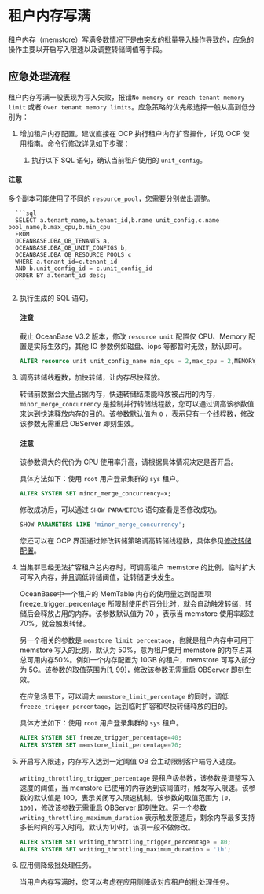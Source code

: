 租户内存写满
===========================

租户内存（memstore）写满多数情况下是由突发的批量导入操作导致的，应急的操作主要以开启写入限速以及调整转储阈值等手段。

应急处理流程
---------------------------

租户内存写满一般表现为写入失败，报错`No memory or reach tenant memory limit` 或者 `Over tenant memory limits`。应急策略的优先级选择一般从高到低分别为：

1. 增加租户内存配置。建议直接在 OCP 执行租户内存扩容操作，详见 OCP 使用指南。命令行修改详见如下步骤：

   1. 执行以下 SQL 语句，确认当前租户使用的 `unit_config`。

  <main id="notice" type='notice'>
    <h4>注意</h4>
    <p>多个副本可能使用了不同的 <code>resource_pool</code>，您需要分别做出调整。</p>
  </main>

      ```sql
      SELECT a.tenant_name,a.tenant_id,b.name unit_config,c.name pool_name,b.max_cpu,b.min_cpu
      FROM
      OCEANBASE.DBA_OB_TENANTS a,
      OCEANBASE.DBA_OB_UNIT_CONFIGS b,
      OCEANBASE.DBA_OB_RESOURCE_POOLS c
      WHERE a.tenant_id=c.tenant_id
      AND b.unit_config_id = c.unit_config_id
      ORDER BY a.tenant_id desc;
      ```

   2. 执行生成的 SQL 语句。

      <main id="notice" type='notice'>
      <h4>注意</h4>
      <p>截止 OceanBase V3.2 版本，修改 <code>resource unit</code> 配置仅 CPU、Memory 配置是实际生效的，其他 IO 参数例如磁盘、iops 等都暂时无效，默认即可。</p>
      </main>

      ```sql
      ALTER resource unit unit_config_name min_cpu = 2,max_cpu = 2,MEMORY_SIZE = '2G',max_iops = 10000,min_iops = 10000;
      ```

2. 调高转储线程数，加快转储，让内存尽快释放。

   转储前数据会大量占据内存，快速转储结束能释放被占用的内存，`minor_merge_concurrency` 是控制并行转储线程数，您可以通过调高该参数值来达到快速释放内存的目的。该参数默认值为 `0` ，表示只有一个线程数，修改该参数无需重启 OBServer 即刻生效。

   <main id="notice" type='notice'>
    <h4>注意</h4>
    <p>该参数调大的代价为 CPU 使用率升高，请根据具体情况决定是否开启。</p>
   </main>

   具体方法如下：使用 `root` 用户登录集群的 `sys` 租户。

   ```sql
   ALTER SYSTEM SET minor_merge_concurrency=x;
   ```

   修改成功后，可以通过 `SHOW PARAMETERS` 语句查看是否修改成功。

   ```sql
   SHOW PARAMETERS LIKE 'minor_merge_concurrency';
   ```

   您还可以在 OCP 界面通过修改转储策略调高转储线程数，具体参见[修改转储配置](../../../../2.basic-database-management/5.manage-data-storage/1.dump-management/5.modify-dump-configuration.md)。

3. 当集群已经无法扩容租户总内存时，可调高租户 memstore 的比例，临时扩大可写入内存，并且调低转储阈值，让转储更快发生。

   OceanBase中一个租户的 MemTable 内存的使用量达到配置项 freeze_trigger_percentage 所限制使用的百分比时，就会自动触发转储，转储后会释放占用的内存。该参数默认值为 70 ，表示当 memstore 使用率超过70%，就会触发转储。

   另一个相关的参数是 `memstore_limit_percentage`，也就是租户内存中可用于 memstore 写入的比例，默认为 50%，意为租户使用 memstore 的内存占其总可用内存50%。例如一个内存配置为 10GB 的租户，memstore 可写入部分为 5G。该参数的取值范围为\[1, 99\]，修改该参数无需重启 OBServer 即刻生效。

   在应急场景下，可以调大 `memstore_limit_percentage` 的同时，调低`freeze_trigger_percentage`，达到临时扩容和尽快转储释放的目的。

   具体方法如下：使用 `root` 用户登录集群的 `sys` 租户。

   ```sql
   ALTER SYSTEM SET freeze_trigger_percentage=40;
   ALTER SYSTEM SET memstore_limit_percentage=70;
   ```

4. 开启写入限速，内存写入达到一定阈值 OB 会主动限制客户端导入速度。

   `writing_throttling_trigger_percentage` 是租户级参数，该参数是调整写入速度的阈值，当 memstore 已使用的内存达到该阈值时，触发写入限速。该参数的默认值是 100，表示关闭写入限速机制。该参数的取值范围为 `[0, 100]`，修改该参数无需重启 OBServer 即刻生效。另一个参数 `writing_throttling_maximum_duration` 表示触发限速后，剩余内存最多支持多长时间的写入时间，默认为1小时，该项一般不做修改。

   ```sql
   ALTER SYSTEM SET writing_throttling_trigger_percentage = 80;
   ALTER SYSTEM SET writing_throttling_maximum_duration = '1h';
   ```

5. 应用侧降级批处理任务。

   当用户内存写满时，您可以考虑在应用侧降级对应租户的批处理任务。
